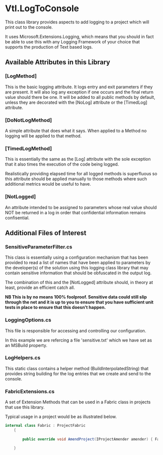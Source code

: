 # Vtl.LogToConsole



This class library provides aspects to add logging to a project which will print out to the console.

It uses Microsoft.Extensions.Logging, which means that you should in fact be able to use this with any Logging Framework of your choice that supports the production of Text based logs.

## Available Attributes in this Library

### [LogMethod]


This is the basic logging attribute.  It logs entry and exit parameters if they are present.
It will also log any exception if one occurs and the final return value should there be one. 
It will be added to all public methods by default, unless they are decorated with the [NoLog] attribute
or the [TimedLog] attribute.


### [DoNotLogMethod]

A simple attribute that does what it says.  When applied to a Method no logging will be applied to that method.


### [TimedLogMethod]

This is essentially the same as the [Log] attribute with the sole exception that it also times the execution of the code being logged.

Realistically providing elapsed time for all logged methods is superfluous so this attribute should be applied manually to those methods where such additional metrics would be useful to have.

### [NotLogged]

An attribute intended to be assigned to parameters whose real value should NOT be returned in a log in order that confidential information remains confisential.


## Additional Files of Interest

### SensitiveParameterFilter.cs

This class is essentially using a configuration mechanism that has been provided to read a list of names that have been applied to parameters by the developer(s) of the solution using this logging class library that may contain sensitive information that should be obfuscated in the output log.

The combination of this and the [NotLogged] attribute should, in theory at least, provide an efficient catch all.

**NB This is by no means 100% foolproof.  Sensitive data could still slip through the net and it is up to you to ensure that you have sufficient unit tests in place to ensure that this doesn't happen.**

### LoggingOptions.cs

This file is responsible for accessing and controlling our configuration.

In this example we are refercing a file 'sensitive.txt' which we have set as an MSBuild property.

### LogHelpers.cs

This static class contains a helper method (BuildInterpolatedString) that provides string building for the log entries that we create and send to the console.

### FabricExtensions.cs

A set of Extension Methods that can be used in a Fabric class in projects that use this library.

Typical usage in a project would be as illustrated below.

``` c#
internal class Fabric : ProjectFabric
    {
        
        public override void AmendProject(IProjectAmender amender) { FabricExtensions.LogAllPublicMethods(amender); }
 
    }
   ```


    